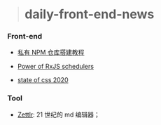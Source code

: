 > # daily-front-end-news

### Front-end

- [私有 NPM 仓库搭建教程](https://www.infoq.cn/article/tsgERFV27UTYRxSMZY5T)

- [Power of RxJS schedulers](https://medium.com/javascript-in-plain-english/power-of-rxjs-schedulers-951bb1deb8d0)

- [state of css 2020](https://2020.stateofcss.com/en-US/)

### Tool

- [Zettlr](https://www.zettlr.com/): 21 世纪的 md 编辑器；
